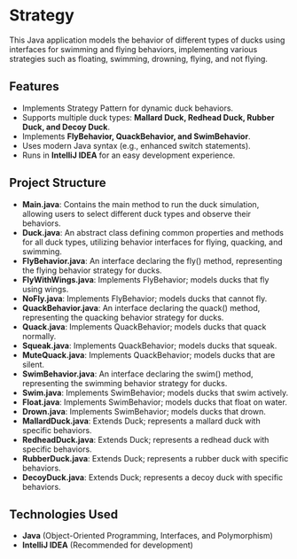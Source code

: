 # Strategy
This Java application models the behavior of different types of ducks using interfaces for swimming and flying behaviors, implementing various strategies such as floating, swimming, drowning, flying, and not flying.

## Features
- Implements Strategy Pattern for dynamic duck behaviors.
- Supports multiple duck types: **Mallard Duck, Redhead Duck, Rubber Duck, and Decoy Duck**.
- Implements **FlyBehavior, QuackBehavior, and SwimBehavior**.
- Uses modern Java syntax (e.g., enhanced switch statements).
- Runs in **IntelliJ IDEA** for an easy development experience.

## Project Structure
- **Main.java**: Contains the main method to run the duck simulation, allowing users to select different duck types and observe their behaviors.
- **Duck.java**: An abstract class defining common properties and methods for all duck types, utilizing behavior interfaces for flying, quacking, and swimming.
- **FlyBehavior.java**: An interface declaring the fly() method, representing the flying behavior strategy for ducks.
- **FlyWithWings.java**: Implements FlyBehavior; models ducks that fly using wings.
- **NoFly.java**: Implements FlyBehavior; models ducks that cannot fly.
- **QuackBehavior.java**: An interface declaring the quack() method, representing the quacking behavior strategy for ducks.
- **Quack.java**: Implements QuackBehavior; models ducks that quack normally.
- **Squeak.java**: Implements QuackBehavior; models ducks that squeak.
- **MuteQuack.java**: Implements QuackBehavior; models ducks that are silent.
- **SwimBehavior.java**: An interface declaring the swim() method, representing the swimming behavior strategy for ducks.
- **Swim.java**: Implements SwimBehavior; models ducks that swim actively.
- **Float.java**: Implements SwimBehavior; models ducks that float on water.
- **Drown.java**: Implements SwimBehavior; models ducks that drown.
- **MallardDuck.java**: Extends Duck; represents a mallard duck with specific behaviors.
- **RedheadDuck.java**: Extends Duck; represents a redhead duck with specific behaviors.
- **RubberDuck.java**: Extends Duck; represents a rubber duck with specific behaviors.
- **DecoyDuck.java**: Extends Duck; represents a decoy duck with specific behaviors.

## Technologies Used
- **Java** (Object-Oriented Programming, Interfaces, and Polymorphism)
- **IntelliJ IDEA** (Recommended for development)
